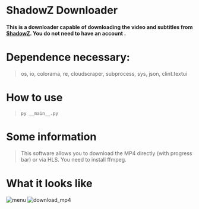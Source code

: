 # ShadowZ Downloader

#### This is a downloader capable of downloading the video and subtitles from [ShadowZ](https://www.shadowz.fr/). **You do not need to have an account** .

# Dependence necessary:
> os, io, colorama, re, cloudscraper, subprocess, sys, json, clint.textui

# How to use
> ```py __main__.py```

# Some information
> This software allows you to download the MP4 directly (with progress bar) or via HLS.
> You need to install ffmpeg.

# What it looks like
![menu](https://imgur.com/7Zg4ODm.png)
![download_mp4](https://imgur.com/pUjqOy3.png)
